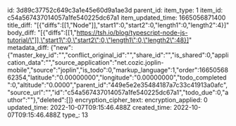 id: 3d89c37752c649c3a1e45e60d9a1ae3d
parent_id: 
item_type: 1
item_id: c54a567437014057a1fe540225dc67a1
item_updated_time: 1665056871400
title_diff: "[{\"diffs\":[[1,\"Node\"]],\"start1\":0,\"start2\":0,\"length1\":0,\"length2\":4}]"
body_diff: "[{\"diffs\":[[1,\"https://tsh.io/blog/typescript-node-js-tutorial/\"]],\"start1\":0,\"start2\":0,\"length1\":0,\"length2\":48}]"
metadata_diff: {"new":{"master_key_id":"","conflict_original_id":"","share_id":"","is_shared":0,"application_data":"","source_application":"net.cozic.joplin-mobile","source":"joplin","is_todo":0,"markup_language":1,"order":1665056862354,"latitude":"0.00000000","longitude":"0.00000000","todo_completed":0,"altitude":"0.0000","parent_id":"449e5e2e35484187a7c33c41913a0afc","source_url":"","id":"c54a567437014057a1fe540225dc67a1","todo_due":0,"author":""},"deleted":[]}
encryption_cipher_text: 
encryption_applied: 0
updated_time: 2022-10-07T09:15:46.488Z
created_time: 2022-10-07T09:15:46.488Z
type_: 13